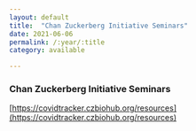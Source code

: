 ```yaml
---
layout: default
title:  "Chan Zuckerberg Initiative Seminars"
date: 2021-06-06
permalink: /:year/:title
category: available

---
```


### Chan Zuckerberg Initiative Seminars

[https://covidtracker.czbiohub.org/resources](https://covidtracker.czbiohub.org/resources)

